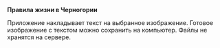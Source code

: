 **Правила жизни в Черногории**

Приложение накладывает текст на выбранное изображение. Готовое изображение с текстом можно сохранить на компьютер. Файлы не хранятся на сервере.
